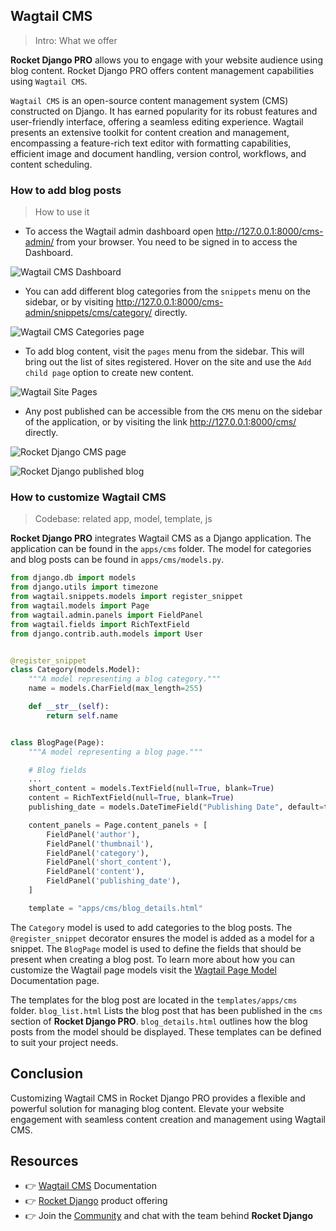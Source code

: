 ## Wagtail CMS

> Intro: What we offer

**Rocket Django PRO** allows you to engage with your website audience using blog content. Rocket Django PRO offers content management capabilities using `Wagtail CMS`.

`Wagtail CMS` is an open-source content management system (CMS) constructed on Django. It has earned popularity for its robust features and user-friendly interface, offering a seamless editing experience. Wagtail presents an extensive toolkit for content creation and management, encompassing a feature-rich text editor with formatting capabilities, efficient image and document handling, version control, workflows, and content scheduling.

### How to add blog posts

> How to use it

- To access the Wagtail admin dashboard open http://127.0.0.1:8000/cms-admin/ from your browser. You need to be signed in to access the Dashboard.

![Wagtail CMS Dashboard](https://github.com/app-generator/dummy/assets/57325382/c0bc342c-e416-40d6-b93f-508ca1a5044f)

- You can add different blog categories from the `snippets` menu on the sidebar, or by visiting http://127.0.0.1:8000/cms-admin/snippets/cms/category/ directly.

![Wagtail CMS Categories page](https://github.com/app-generator/dummy/assets/57325382/281d2d23-ba08-443d-9e10-ec2e2aba5c11)

- To add blog content, visit the `pages` menu from the sidebar. This will bring out the list of sites registered. Hover on the site and use the `Add child page` option to create new content.

![Wagtail Site Pages](https://github.com/app-generator/dummy/assets/57325382/6c838546-a80c-4980-875e-1630792eeb70)

- Any post published can be accessible from the `CMS` menu on the sidebar of the application, or by visiting the link http://127.0.0.1:8000/cms/ directly.

![Rocket Django CMS page](https://github.com/app-generator/dummy/assets/57325382/0fe37812-f596-4738-a835-cf0823a2542b)

![Rocket Django published blog](https://github.com/app-generator/dummy/assets/57325382/c1835e4a-5af6-48fe-a05f-50cd6eb5a2cd)

### How to customize Wagtail CMS

> Codebase: related app, model, template, js 

**Rocket Django PRO** integrates Wagtail CMS as a Django application. The application can be found in the `apps/cms` folder. The model for categories and blog posts can be found in `apps/cms/models.py`.

```py
from django.db import models
from django.utils import timezone
from wagtail.snippets.models import register_snippet
from wagtail.models import Page
from wagtail.admin.panels import FieldPanel
from wagtail.fields import RichTextField
from django.contrib.auth.models import User


@register_snippet
class Category(models.Model):
    """A model representing a blog category."""
    name = models.CharField(max_length=255)

    def __str__(self):
        return self.name


class BlogPage(Page):
    """A model representing a blog page."""

    # Blog fields
    ...
    short_content = models.TextField(null=True, blank=True)
    content = RichTextField(null=True, blank=True)
    publishing_date = models.DateTimeField("Publishing Date", default=timezone.now)

    content_panels = Page.content_panels + [
        FieldPanel('author'),
        FieldPanel('thumbnail'),
        FieldPanel('category'),
        FieldPanel('short_content'),
        FieldPanel('content'),
        FieldPanel('publishing_date'),
    ]

    template = "apps/cms/blog_details.html"
```

The `Category` model is used to add categories to the blog posts. The `@register_snippet` decorator ensures the model is added as a model for a snippet. The `BlogPage` model is used to define the fields that should be present when creating a blog post. To learn more about how you can customize the Wagtail page models visit the [Wagtail Page Model](https://docs.wagtail.org/en/stable/topics/pages.html) Documentation page.

The templates for the blog post are located in the `templates/apps/cms` folder. `blog_list.html` Lists the blog post that has been published in the `cms` section of **Rocket Django PRO**. `blog_details.html` outlines how the blog posts from the model should be displayed. These templates can be defined to suit your project needs.

## Conclusion
Customizing Wagtail CMS in Rocket Django PRO provides a flexible and powerful solution for managing blog content. Elevate your website engagement with seamless content creation and management using Wagtail CMS.

## Resources
- 👉 [Wagtail CMS](https://docs.wagtail.org/en/stable/index.html) Documentation
- 👉 [Rocket Django](https://docs.appseed.us/products/rocket/django/) product offering
- 👉 Join the [Community](https://discord.com/invite/fZC6hup) and chat with the team behind **Rocket Django**
